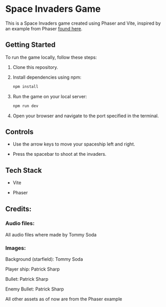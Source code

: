 # Space Invaders Game

This is a Space Invaders game created using Phaser and Vite, inspired by an example from Phaser [found here](https://samme.github.io/phaser-examples-mirror/games/invaders.html).

## Getting Started

To run the game locally, follow these steps:

1. Clone this repository.
2. Install dependencies using npm:

   ```bash
   npm install
3. Run the game on your local server:

    ```bash
    npm run dev

4. Open your browser and navigate to the port specified in the terminal.

## Controls

- Use the arrow keys to move your spaceship left and right.

- Press the spacebar to shoot at the invaders.

## Tech Stack

- Vite

- Phaser

## Credits:

### Audio files: 

All audio files where made by Tommy Soda

### Images:

Background (starfield): Tommy Soda

Player ship: Patrick Sharp

Bullet: Patrick Sharp

Enemy Bullet: Patrick Sharp

All other assets as of now are from the Phaser example